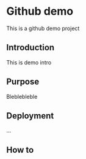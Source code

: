 # Github demo

This is a github demo project

## Introduction

This is demo intro

## Purpose

Bleblebleble

## Deployment

...

## How to
